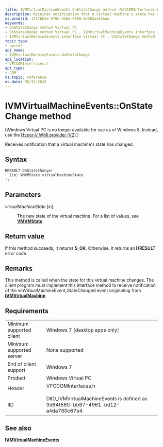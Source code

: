 ```yaml
---
title: IVMVirtualMachineEvents OnStateChange method (VPCCOMInterfaces.h)
description: Receives notification that a virtual machine's state has changed.
ms.assetid: 1737bb5e-078d-4ebe-9558-de083aae1baa
keywords:
- OnStateChange method Virtual PC
- OnStateChange method Virtual PC , IVMVirtualMachineEvents interface
- IVMVirtualMachineEvents interface Virtual PC , OnStateChange method
topic_type:
- apiref
api_name:
- IVMVirtualMachineEvents.OnStateChange
api_location:
- VPCCOMInterfaces.h
api_type:
- COM
ms.topic: reference
ms.date: 05/31/2018
---
```


# IVMVirtualMachineEvents::OnStateChange method

\[Windows Virtual PC is no longer available for use as of Windows 8. Instead, use the [Hyper-V WMI provider (V2)](/windows/desktop/HyperV_v2/windows-virtualization-portal).\]

Receives notification that a virtual machine's state has changed.

## Syntax


```C++
HRESULT OnStateChange(
  [in] VMVMState virtualMachineState
);
```



## Parameters

<dl> <dt>

*virtualMachineState* \[in\]
</dt> <dd>

The new state of the virtual machine. For a list of values, see [**VMVMState**](vmvmstate.md).

</dd> </dl>

## Return value

If this method succeeds, it returns **S\_OK**. Otherwise, it returns an **HRESULT** error code.

## Remarks

This method is called when the state for this virtual machine changes. The client program must implement this interface method to receive notification of the vmVirtualMachineEvent\_StateChanged event originating from [**IVMVirtualMachine**](ivmvirtualmachine.md).

## Requirements



|                                     |                                                                                               |
|-------------------------------------|-----------------------------------------------------------------------------------------------|
| Minimum supported client<br/> | Windows 7 \[desktop apps only\]<br/>                                                    |
| Minimum supported server<br/> | None supported<br/>                                                                     |
| End of client support<br/>    | Windows 7<br/>                                                                          |
| Product<br/>                  | Windows Virtual PC<br/>                                                                 |
| Header<br/>                   | <dl> <dt>VPCCOMInterfaces.h</dt> </dl> |
| IID<br/>                      | DIID\_IVMVirtualMachineEvents is defined as 9d84f560-bb67-4961-bd12-a4da780c67e4<br/>   |



## See also

<dl> <dt>

[**IVMVirtualMachineEvents**](ivmvirtualmachineevents.md)
</dt> </dl>

 

